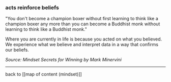 ### acts reinforce beliefs

"You don't become a champion boxer without first learning to think like a champion boxer any more than you can become a Buddhist monk without learning to think like a Buddhist monk."

Where you are currently in life is because you acted on what you believed. We experience what we believe and interpret data in a way that confirms our beliefs. 

*Source: Mindset Secrets for Winning by Mark Minervini*

---

back to [[map of content (mindset)]]

